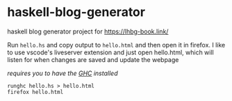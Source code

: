 # haskell-blog-generator
 haskell blog generator project for https://lhbg-book.link/

Run `hello.hs` and copy output to `hello.html` and then open it in firefox.
I like to use vscode's liveserver extension and just open hello.html, which will listen for when changes are saved and update the webpage

*requires you to have the [GHC](https://www.haskell.org/ghc/) installed*

```
runghc hello.hs > hello.html
firefox hello.html
```
